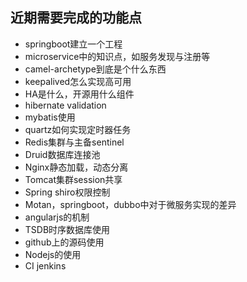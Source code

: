 ## 近期需要完成的功能点

- springboot建立一个工程
- microservice中的知识点，如服务发现与注册等
- camel-archetype到底是个什么东西
- keepalived怎么实现高可用
- HA是什么，开源用什么组件
- hibernate validation
- mybatis使用
- quartz如何实现定时器任务
- Redis集群与主备sentinel
- Druid数据库连接池
- Nginx静态加载，动态分离
- Tomcat集群session共享
- Spring shiro权限控制
- Motan，springboot，dubbo中对于微服务实现的差异
- angularjs的机制
- TSDB时序数据库使用
- github上的源码使用
- Nodejs的使用
- CI jenkins

